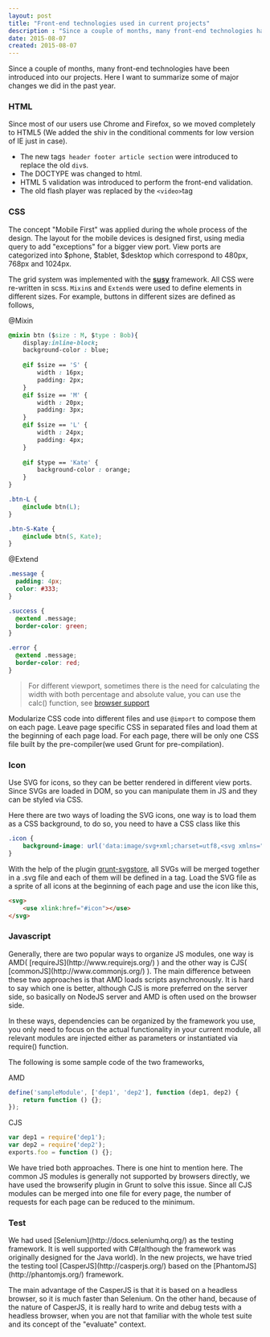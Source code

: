 ```yaml
---
layout: post
title: "Front-end technologies used in current projects"
description : "Since a couple of months, many front-end technologies have been introduced into our projects. Here I want to summarize some of major changes we did in the past year." 
date: 2015-08-07
created: 2015-08-07
---
```

Since a couple of months, many front-end technologies have been introduced into our projects. Here I want to summarize some of major changes we did in the past year.

<h3>HTML</h3>
Since most of our users use Chrome and Firefox, so we moved completely to HTML5 (We added the shiv in the conditional comments for low version of IE just in case).

 + The new tags``` header footer article section``` were introduced to replace the old ```div```s. 
 + The DOCTYPE was changed to html.
 + HTML 5 validation was introduced to perform the front-end validation.
 + The old flash player was replaced by the ```<video>```tag

<h3>CSS</h3>
The concept "Mobile First" was applied during the whole process of the design. The layout for the mobile devices is designed first, using media query to add "exceptions" for a bigger view port. View ports are categorized into $phone, $tablet, $desktop which correspond to 480px, 768px and 1024px.  

The grid system was implemented with the [**susy**]()  framework. All CSS were re-written in scss. ```Mixin```s and ```Extend```s were used to define elements in different sizes. For example, buttons in different sizes are defined as follows,

@Mixin

``` css
@mixin btn ($size : M, $type : Bob){
    display:inline-block;
    background-color : blue;
    
    @if $size == 'S' {
        width : 16px;
        padding: 2px;
    }
    @if $size == 'M' {
        width : 20px;
        padding: 3px;
    }
    @if $size == 'L' {
        width : 24px;
        padding: 4px;
    }
    
    @if $type == 'Kate' {
        background-color : orange;
    }
}

.btn-L {
    @include btn(L);
}

.btn-S-Kate {
    @include btn(S, Kate);
}
```

@Extend

``` css
.message {
  padding: 4px;
  color: #333;
}

.success {
  @extend .message;
  border-color: green;
}

.error {
  @extend .message;
  border-color: red;
}
```

> For different viewport, sometimes there is the need for calculating the width with both percentage and absolute value, you can use the calc() function, see [browser support](https://developer.mozilla.org/en-US/docs/Web/CSS/calc)

Modularize CSS code into different files and use ```@import``` to compose them on each page. Leave page specific CSS in separated files and load them at the beginning of each page load. For each page, there will be only one CSS file built by the pre-compiler(we used Grunt for pre-compilation).   

<h3>Icon</h3>
Use SVG for icons, so they can be better rendered in different view ports. Since SVGs are loaded in DOM, so you can manipulate them in JS and they can be styled via CSS. 

Here there are two ways of loading the SVG icons, one way is to load them as a CSS background, to do so, you need to have a CSS class like this

``` css
.icon {
    background-image: url('data:image/svg+xml;charset=utf8,<svg xmlns="SVG 	namespace" version="1.1" width="270px" height="240px"><polygon points="5 235 135 10 265 235" fill="%23f00"/></svg>');
}
```

With the help of the plugin [grunt-svgstore](https://github.com/FWeinb/grunt-svgstore), all SVGs will be merged together in a .svg file and each of them will be defined in a <symbol> tag. Load the SVG file as a sprite of all icons at the beginning of each page and use the icon like this,

``` html
<svg>
    <use xlink:href="#icon"></use>
</svg>
```

<h3>Javascript</h3>
Generally, there are two popular ways to organize JS modules, one way is AMD( [requireJS](http://www.requirejs.org/) ) and the other way is CJS( [commonJS](http://www.commonjs.org/) ). The main difference between these two approaches is that AMD loads scripts asynchronously. It is hard to say which one is better, although CJS is more preferred on the server side, so basically on NodeJS server and AMD is often used on the browser side.

In these ways, dependencies can be organized by the framework you use, you only need to focus on the actual functionality in your current module, all relevant modules are injected either as parameters or instantiated via require() function. 

The following is some sample code of the two frameworks,

AMD

``` javascript
define('sampleModule', ['dep1', 'dep2'], function (dep1, dep2) {
    return function () {};
});
```

CJS

``` javascript
var dep1 = require('dep1');
var dep2 = require('dep2');
exports.foo = function () {};
```

We have tried both approaches. There is one hint to mention here. The common JS modules is generally not supported by browsers directly, we have used the browserify plugin in Grunt to solve this issue. Since all CJS modules can be merged into one file for every page, the number of requests for each page can be reduced to the minimum.

<h3>Test</h3>
We had used [Selenium](http://docs.seleniumhq.org/) as the testing framework. It is well supported with C#(although the framework was originally designed for the Java world). In the new projects, we have tried the testing tool [CasperJS](http://casperjs.org/) based on the [PhantomJS](http://phantomjs.org/) framework.
 
The main advantage of the CasperJS is that it is based on a headless browser, so it is much faster than Selenium. On the other hand, because of the nature of CasperJS, it is really hard to write and debug tests with a headless browser, when you are not that familiar with the whole test suite and its concept of the "evaluate" context.

